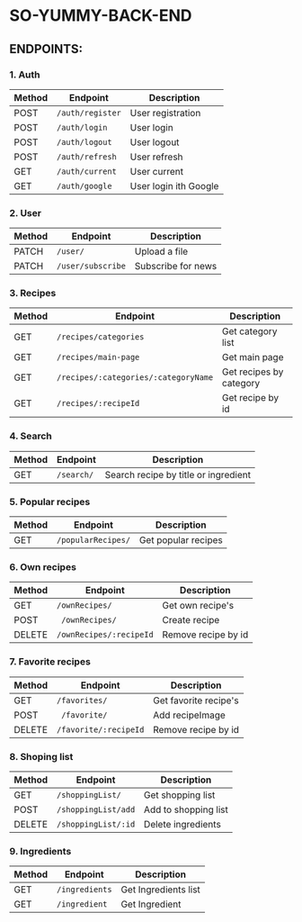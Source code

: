 # SO-YUMMY-BACK-END
<div>

## ENDPOINTS:

### 1. Auth

| Method | Endpoint               | Description              |
| ------ |------------------------|--------------------------|
| POST   | `/auth/register`       | User registration        |
| POST   | `/auth/login`          | User login               |
| POST   | `/auth/logout`         | User logout              |
| POST   | `/auth/refresh`        | User refresh             |
| GET    | `/auth/current`        | User current             |
| GET    | `/auth/google`         | User login  ith Google   |


### 2. User
| Method | Endpoint               | Description              |
| ------ |------------------------|--------------------------|
| PATCH  | `/user/`               | Upload a file            |
| PATCH  | `/user/subscribe`      | Subscribe for news       |


### 3. Recipes

| Method | Endpoint                             | Description               |
| ------ |--------------------------------------|-------------------------- |
| GET    | `/recipes/categories`                | Get category list         |
| GET    | `/recipes/main-page`                 | Get main page             |
| GET    | `/recipes/:categories/:categoryName` | Get recipes by category   |
| GET    | `/recipes/:recipeId         `        | Get recipe by id          |


### 4. Search 

| Method | Endpoint               | Description                          |
| ------ |------------------------|--------------------------------------|
| GET    | `/search/`             | Search recipe by title or ingredient |


### 5. Popular recipes 

| Method | Endpoint           | Description        |
| ------ |--------------------|--------------------|
| GET    | `/popularRecipes/` | Get popular recipes|


### 6. Own recipes 

| Method | Endpoint                | Description             |
| ------ |-------------------------| ------------------------|
| GET    | `/ownRecipes/`          | Get own recipe's        |
| POST   |` /ownRecipes/`          | Create recipe           |
| DELETE | `/ownRecipes/:recipeId` | Remove recipe by id     |


### 7. Favorite recipes 

| Method | Endpoint              | Description             |
| ------ |-----------------------| ------------------------|
| GET    | `/favorites/`         | Get favorite recipe's   |
| POST   |` /favorite/`          | Add recipeImage         |
| DELETE | `/favorite/:recipeId` | Remove recipe by id     |

### 8. Shoping list    

| Method | Endpoint                 | Description            |
| ------ |--------------------------| -----------------------|
| GET    | `/shoppingList/`         | Get shopping list      |
| POST   | `/shoppingList/add`      | Add to shopping list   |
| DELETE | `/shoppingList/:id`      | Delete ingredients     |


### 9. Ingredients

| Method | Endpoint         | Description             |
| ------ |------------------| ------------------------| 
| GET    | `/ingredients`   | Get Ingredients list    |
| GET    | `/ingredient `   | Get Ingredient          |


</div>
